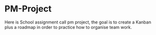 # PM-Project
Here is School assignment call pm project, the goal is to create a Kanban plus a roadmap in order to practice how to organise team work.
